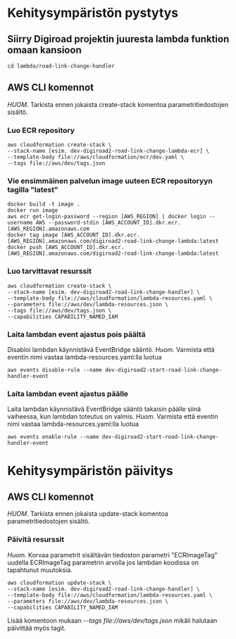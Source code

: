 # Kehitysympäristön pystytys

## Siirry Digiroad projektin juuresta lambda funktion omaan kansioon
```
cd lambda/road-link-change-handler
```

## AWS CLI komennot

*HUOM.* Tarkista ennen jokaista create-stack komentoa parametritiedostojen sisältö.

### Luo ECR repository
```
aws cloudformation create-stack \
--stack-name [esim. dev-digiroad2-road-link-change-lambda-ecr] \
--template-body file://aws/cloudformation/ecr/dev.yaml \
--tags file://aws/dev/tags.json
```

### Vie ensimmäinen palvelun image uuteen ECR repositoryyn tagilla "latest"
```
docker build -t image .
docker run image
aws ecr get-login-password --region [AWS_REGION] | docker login --username AWS --password-stdin [AWS_ACCOUNT_ID].dkr.ecr.[AWS_REGION].amazonaws.com
docker tag image [AWS_ACCOUNT_ID].dkr.ecr.[AWS_REGION].amazonaws.com/digiroad2-road-link-change-lambda:latest
docker push [AWS_ACCOUNT_ID].dkr.ecr.[AWS_REGION].amazonaws.com/digiroad2-road-link-change-lambda:latest
```

### Luo tarvittavat resurssit
```
aws cloudformation create-stack \
--stack-name [esim. dev-digiroad2-road-link-change-handler] \
--template-body file://aws/cloudformation/lambda-resources.yaml \
--parameters file://aws/dev/lambda-resources.json \
--tags file://aws/dev/tags.json \
--capabilities CAPABILITY_NAMED_IAM
```

### Laita lambdan event ajastus pois päältä
Disabloi lambdan käynnistävä EventBridge sääntö.
*Huom.* Varmista että eventin nimi vastaa lambda-resources.yaml:lla luotua
```
aws events disable-rule --name dev-digiroad2-start-road-link-change-handler-event
```

### Laita lambdan event ajastus päälle
Laita lambdan käynnistävä EventBridge sääntö takaisin päälle siinä vaiheessa, kun lambdan toteutus on valmis.
*Huom.* Varmista että eventin nimi vastaa lambda-resources.yaml:lla luotua
```
aws events enable-rule --name dev-digiroad2-start-road-link-change-handler-event
```


# Kehitysympäristön päivitys

## AWS CLI komennot

*HUOM.* Tarkista ennen jokaista update-stack komentoa parametritiedostojen sisältö.

### Päivitä resurssit
*Huom.* Korvaa parametrit sisältävän tiedoston parametri "ECRImageTag" uudella ECRImageTag parametrin arvolla jos lambdan koodissa on tapahtunut muutoksia.
```
aws cloudformation update-stack \
--stack-name [esim. dev-digiroad2-road-link-change-handler] \
--template-body file://aws/cloudformation/lambda-resources.yaml \
--parameters file://aws/dev/lambda-resources.json \
--capabilities CAPABILITY_NAMED_IAM
```
Lisää komentoon mukaan *--tags file://aws/dev/tags.json* mikäli halutaan päivittää myös tagit.
